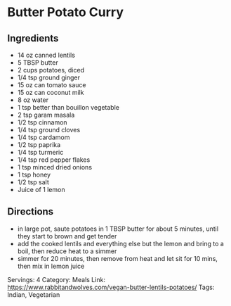 # Butter Potato Curry
## Ingredients
- 14 oz canned lentils
- 5 TBSP butter
- 2 cups potatoes, diced
- 1/4 tsp ground ginger
- 15 oz can tomato sauce
- 15 oz can coconut milk
- 8 oz water
- 1 tsp better than bouillon vegetable
- 2 tsp garam masala
- 1/2 tsp cinnamon
- 1/4 tsp ground cloves
- 1/4 tsp cardamom
- 1/2 tsp paprika
- 1/4 tsp turmeric
- 1/4 tsp red pepper flakes
- 1 tsp minced dried onions
- 1 tsp honey
- 1/2 tsp salt
- Juice of 1 lemon
## Directions
- in large pot, saute potatoes in 1 TBSP butter for about 5 minutes, until they start to brown and get tender
- add the cooked lentils and everything else but the lemon and bring to a boil, then reduce heat to a simmer
- simmer for 20 minutes, then remove from heat and let sit for 10 mins, then mix in lemon juice

Servings: 4
Category: Meals
Link: https://www.rabbitandwolves.com/vegan-butter-lentils-potatoes/
Tags: Indian, Vegetarian
